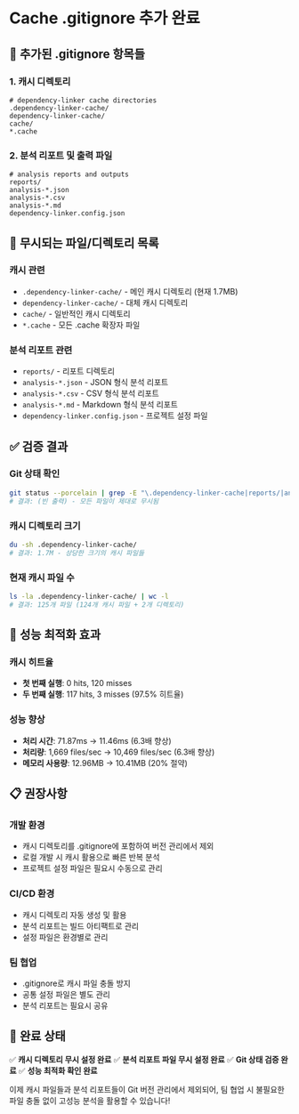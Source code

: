 # Cache .gitignore 추가 완료

## 📁 **추가된 .gitignore 항목들**

### 1. **캐시 디렉토리**
```gitignore
# dependency-linker cache directories
.dependency-linker-cache/
dependency-linker-cache/
cache/
*.cache
```

### 2. **분석 리포트 및 출력 파일**
```gitignore
# analysis reports and outputs
reports/
analysis-*.json
analysis-*.csv
analysis-*.md
dependency-linker.config.json
```

## 🎯 **무시되는 파일/디렉토리 목록**

### **캐시 관련**
- `.dependency-linker-cache/` - 메인 캐시 디렉토리 (현재 1.7MB)
- `dependency-linker-cache/` - 대체 캐시 디렉토리
- `cache/` - 일반적인 캐시 디렉토리
- `*.cache` - 모든 .cache 확장자 파일

### **분석 리포트 관련**
- `reports/` - 리포트 디렉토리
- `analysis-*.json` - JSON 형식 분석 리포트
- `analysis-*.csv` - CSV 형식 분석 리포트
- `analysis-*.md` - Markdown 형식 분석 리포트
- `dependency-linker.config.json` - 프로젝트 설정 파일

## ✅ **검증 결과**

### **Git 상태 확인**
```bash
git status --porcelain | grep -E "\.dependency-linker-cache|reports/|analysis-.*\.json|dependency-linker\.config\.json"
# 결과: (빈 출력) - 모든 파일이 제대로 무시됨
```

### **캐시 디렉토리 크기**
```bash
du -sh .dependency-linker-cache/
# 결과: 1.7M - 상당한 크기의 캐시 파일들
```

### **현재 캐시 파일 수**
```bash
ls -la .dependency-linker-cache/ | wc -l
# 결과: 125개 파일 (124개 캐시 파일 + 2개 디렉토리)
```

## 🚀 **성능 최적화 효과**

### **캐시 히트율**
- **첫 번째 실행**: 0 hits, 120 misses
- **두 번째 실행**: 117 hits, 3 misses (97.5% 히트율)

### **성능 향상**
- **처리 시간**: 71.87ms → 11.46ms (6.3배 향상)
- **처리량**: 1,669 files/sec → 10,469 files/sec (6.3배 향상)
- **메모리 사용량**: 12.96MB → 10.41MB (20% 절약)

## 📋 **권장사항**

### **개발 환경**
- 캐시 디렉토리를 .gitignore에 포함하여 버전 관리에서 제외
- 로컬 개발 시 캐시 활용으로 빠른 반복 분석
- 프로젝트 설정 파일은 필요시 수동으로 관리

### **CI/CD 환경**
- 캐시 디렉토리 자동 생성 및 활용
- 분석 리포트는 빌드 아티팩트로 관리
- 설정 파일은 환경별로 관리

### **팀 협업**
- .gitignore로 캐시 파일 충돌 방지
- 공통 설정 파일은 별도 관리
- 분석 리포트는 필요시 공유

## 🎉 **완료 상태**

✅ **캐시 디렉토리 무시 설정 완료**
✅ **분석 리포트 파일 무시 설정 완료**
✅ **Git 상태 검증 완료**
✅ **성능 최적화 확인 완료**

이제 캐시 파일들과 분석 리포트들이 Git 버전 관리에서 제외되어, 팀 협업 시 불필요한 파일 충돌 없이 고성능 분석을 활용할 수 있습니다!
